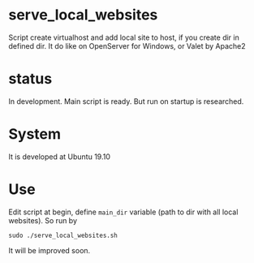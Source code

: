 # serve_local_websites
Script create virtualhost and add local site to host, if you create dir in defined dir. It do like on OpenServer for Windows, or Valet by Apache2
# status
In development. Main script is ready. But run on startup is researched.
# System
It is developed at Ubuntu 19.10
# Use
Edit script at begin, define `main_dir` variable (path to dir with all local websites).
So run by
```
sudo ./serve_local_websites.sh
```
It will be improved soon.
